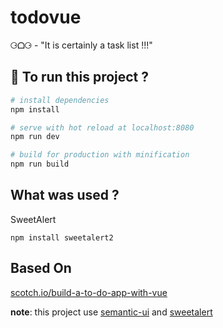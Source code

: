 # todovue

⚆ᗝ⚆ - "It is certainly a task list !!!"

## :runner: To run this project ?

``` bash
# install dependencies
npm install

# serve with hot reload at localhost:8080
npm run dev

# build for production with minification
npm run build
```

## What was used ?

SweetAlert

`npm install sweetalert2`

## Based On

[scotch.io/build-a-to-do-app-with-vue](https://scotch.io/tutorials/build-a-to-do-app-with-vue-js-2#toc-prerequisites)

**note**: this project use [semantic-ui](https://semantic-ui.com/) and [sweetalert](https://sweetalert.js.org/)

